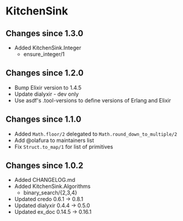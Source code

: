 # KitchenSink

## Changes since 1.3.0
  * Added KitchenSink.Integer
    * ensure_integer/1

## Changes since 1.2.0
  * Bump Elixir version to 1.4.5
  * Update dialyxir - dev only
  * Use asdf's .tool-versions to define versions of Erlang and Elixir

## Changes since 1.1.0
  * Added `Math.floor/2` delegated to `Math.round_down_to_multiple/2`
  * Add @olafura to maintainers list
  * Fix `Struct.to_map/1` for list of primitives

## Changes since 1.0.2

  * Added CHANGELOG.md
  * Added KitchenSink.Algorithms
    * binary_search/{2,3,4}
  * Updated credo 0.6.1 → 0.8.1
  * Updated dialyxir 0.4.4 → 0.5.0
  * Updated ex_doc 0.14.5 → 0.16.1
